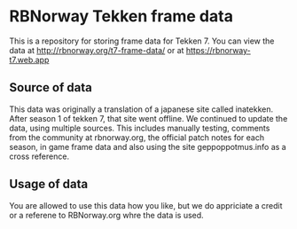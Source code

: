 # RBNorway Tekken frame data

This is a repository for storing frame data for Tekken 7.
You can view the data at http://rbnorway.org/t7-frame-data/ or at https://rbnorway-t7.web.app

## Source of data
This data was originally a translation of a japanese site called inatekken. After season 1 of tekken 7, that site went offline. We continued to update the data, using multiple sources.
This includes manually testing, comments from the community at rbnorway.org, the official patch notes for each season, in game frame data and also using the site geppoppotmus.info as a cross reference. 

## Usage of data
You are allowed to use this data  how you like, but we do appriciate a credit or a referene to RBNorway.org whre the data is used.
